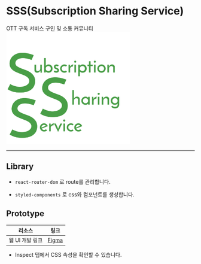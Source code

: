 # SSS(Subscription Sharing Service)
OTT 구독 서비스 구인 및 소통 커뮤니티  
<img src="/logo.png" width="330" height="300">

---

## Library

- `react-router-dom` 로 route를 관리합니다.

- `styled-components` 로 css와 컴포넌트를 생성합니다.

## Prototype

| 리소스          | 링크                                                                         |
| --------------- | --------------------------------------------------------------------------- |
| 웹 UI 개발 링크 | [Figma](https://www.figma.com/file/Ab5Pf4Ydn50IYhvOC7NvZW/SSS?node-id=0%3A1) |


- Inspect 탭에서 CSS 속성을 확인할 수 있습니다.